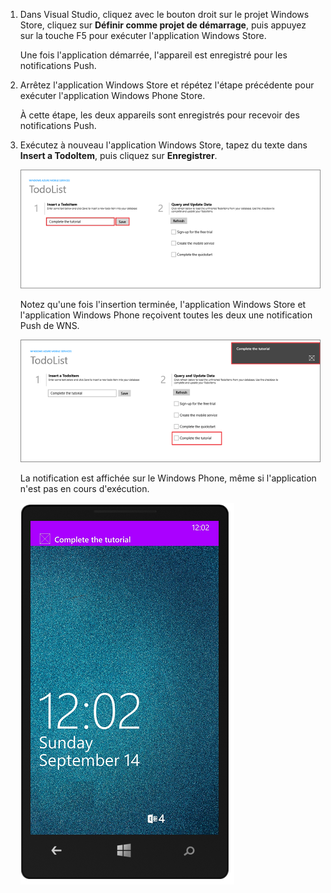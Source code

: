 
1. Dans Visual Studio, cliquez avec le bouton droit sur le projet Windows Store, cliquez sur **Définir comme projet de démarrage**, puis appuyez sur la touche F5 pour exécuter l'application Windows Store.
	
	Une fois l'application démarrée, l'appareil est enregistré pour les notifications Push.

2. Arrêtez l'application Windows Store et répétez l'étape précédente pour exécuter l'application Windows Phone Store.

	À cette étape, les deux appareils sont enregistrés pour recevoir des notifications Push.

3. Exécutez à nouveau l'application Windows Store, tapez du texte dans **Insert a TodoItem**, puis cliquez sur **Enregistrer**.

   ![](./media/mobile-services-javascript-backend-windows-universal-test-push/mobile-quickstart-push1.png)

   Notez qu'une fois l'insertion terminée, l'application Windows Store et l'application Windows Phone reçoivent toutes les deux une notification Push de WNS.

   ![](./media/mobile-services-javascript-backend-windows-universal-test-push/mobile-quickstart-push2.png)

	La notification est affichée sur le Windows Phone, même si l'application n'est pas en cours d'exécution.

   ![](./media/mobile-services-javascript-backend-windows-universal-test-push/mobile-quickstart-push5-wp8.png)

<!--HONumber=41-->
